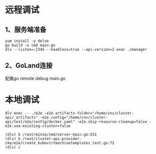 # 远程调试

## 1、服务端准备

```
yum install -y delve
go build -o cmd main.go
dlv --listen=:2345 --headless=true --api-version=2 exec ./manager
```

## 2、GoLand连接

配置go remote  debug main.go

# 本地调试

```
dlv exec -- ./e2e -e2e.artifacts-folder="/home/cnv/cluster-api/_artifacts" -e2e.config="/home/cnv/cluster-api/test/e2e/config/docker.yaml" -e2e.skip-resource-cleanup=false -e2e.use-existing-cluster=false

(dlv) b /root/minio/cmd/server-main.go:531
(dlv) b /root/cluster-api-provider-cke/e2e/create_kubevirtmachinetemplates_test.go:72
(dlv) c
```

